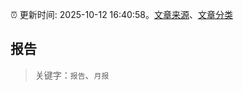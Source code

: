 :alarm_clock: 更新时间: 2025-10-12 16:40:58。[文章来源](/README.md)、[文章分类](/TAGS.md)

## 报告


> 关键字：`报告`、`月报`



